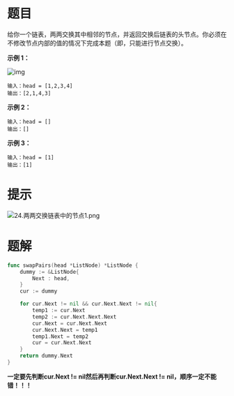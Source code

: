 # 题目

给你一个链表，两两交换其中相邻的节点，并返回交换后链表的头节点。你必须在不修改节点内部的值的情况下完成本题（即，只能进行节点交换）。

 

**示例 1：**

![img](https://s2.loli.net/2024/05/27/JK2fExehijSouPa.jpg)

```
输入：head = [1,2,3,4]
输出：[2,1,4,3]
```

**示例 2：**

```
输入：head = []
输出：[]
```

**示例 3：**

```
输入：head = [1]
输出：[1]
```



# 提示

![24.两两交换链表中的节点1.png](https://s2.loli.net/2024/05/27/eauqQd6nXv2HKrU.png)



# 题解

```go
func swapPairs(head *ListNode) *ListNode {
    dummy := &ListNode{
        Next : head,
    }
    cur := dummy

    for cur.Next != nil && cur.Next.Next != nil{
        temp1 := cur.Next
        temp2 := cur.Next.Next.Next
        cur.Next = cur.Next.Next
        cur.Next.Next = temp1
        temp1.Next = temp2
        cur = cur.Next.Next
    }
    return dummy.Next
}
```

**一定要先判断cur.Next != nil然后再判断cur.Next.Next != nil，顺序一定不能错！！！**
